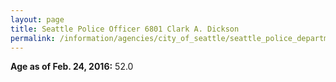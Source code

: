 ```yaml
---
layout: page
title: Seattle Police Officer 6801 Clark A. Dickson
permalink: /information/agencies/city_of_seattle/seattle_police_department/copbook/6801/
---
```


**Age as of Feb. 24, 2016:** 52.0
